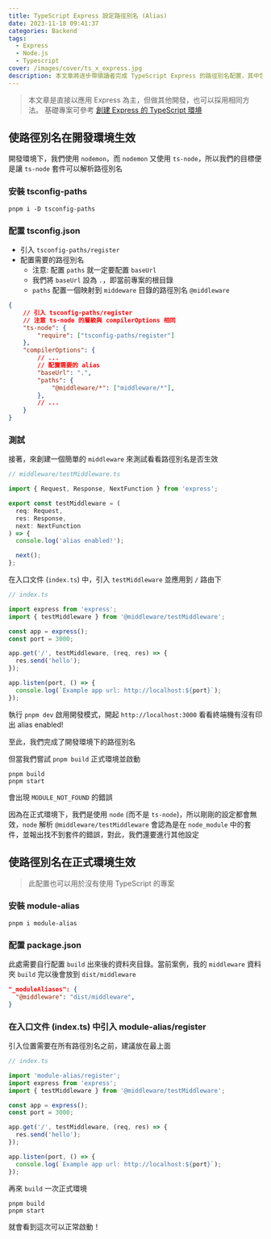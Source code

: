 ```yaml
---
title: TypeScript Express 設定路徑別名 (Alias)
date: 2023-11-18 09:41:37
categories: Backend
tags:
  - Express
  - Node.js
  - Typescript
cover: /images/cover/ts_x_express.jpg
description: 本文章將逐步帶領讀者完成 TypeScript Express 的路徑別名配置，其中包含了開發環境下的配置，與正式環境下的配置。此處提到的路徑別名為 import 時的路徑別名。
---
```


> 本文章是直接以應用 Express 為主，但做其他開發，也可以採用相同方法。
> 基礎專案可參考 [創建 Express 的 TypeScript 環境](/tech-blog/Backend/develop-express-with-typescript/)

## 使路徑別名在開發環境生效

開發環境下，我們使用 `nodemon`，而 `nodemon` 又使用 `ts-node`，所以我們的目標便是讓 `ts-node` 套件可以解析路徑別名

### 安裝 tsconfig-paths

```
pnpm i -D tsconfig-paths
```

### 配置 tsconfig.json

- 引入 `tsconfig-paths/register`
- 配置需要的路徑別名
    - 注意: 配置 `paths` 就一定要配置 `baseUrl`
    - 我們將 `baseUrl` 設為 `.`，即當前專案的根目錄
    - `paths` 配置一個映射到 `middeware` 目錄的路徑別名 `@middleware`

```json
{
    // 引入 tsconfig-paths/register
    // 注意 ts-node 的層級與 compilerOptions 相同
    "ts-node": {
        "require": ["tsconfig-paths/register"]
    },
    "compilerOptions": {
        // ...
        // 配置需要的 alias
        "baseUrl": ".",
        "paths": {
            "@middleware/*": ["middleware/*"],
        },
        // ...
    }
}
```

### 測試

接著，來創建一個簡單的 `middleware` 來測試看看路徑別名是否生效

```typescript
// middleware/testMiddleware.ts

import { Request, Response, NextFunction } from 'express';

export const testMiddleware = (
  req: Request,
  res: Response,
  next: NextFunction
) => {
  console.log('alias enabled!');

  next();
};
```

在入口文件 (`index.ts`) 中，引入 `testMiddleware` 並應用到 `/` 路由下

```typescript
// index.ts

import express from 'express';
import { testMiddleware } from '@middleware/testMiddleware';

const app = express();
const port = 3000;

app.get('/', testMiddleware, (req, res) => {
  res.send('hello');
});

app.listen(port, () => {
  console.log(`Example app url: http://localhost:${port}`);
});
```

執行 `pnpm dev` 啟用開發模式，開起 `http://localhost:3000` 看看終端機有沒有印出 alias enabled!

至此，我們完成了開發環境下的路徑別名

但當我們嘗試 `pnpm build` 正式環境並啟動

```
pnpm build
pnpm start
```

會出現 `MODULE_NOT_FOUND` 的錯誤

因為在正式環境下，我們是使用 `node` (而不是 `ts-node`)，所以剛剛的設定都會無效，`node` 解析 `@middleware/testMiddleware` 會認為是在 `node_module` 中的套件，並報出找不到套件的錯誤，對此，我們還要進行其他設定

## 使路徑別名在正式環境生效

> 此配置也可以用於沒有使用 TypeScript 的專案

### 安裝 module-alias

```
pnpm i module-alias
```

### 配置 package.json

此處需要自行配置 `build` 出來後的資料夾目錄。當前案例，我的 `middleware` 資料夾 `build` 完以後會放到 `dist/middleware`

```json
"_moduleAliases": {
  "@middleware": "dist/middleware",
}
```

### 在入口文件 (index.ts) 中引入 module-alias/register

引入位置需要在所有路徑別名之前，建議放在最上面

```typescript
// index.ts

import 'module-alias/register';
import express from 'express';
import { testMiddleware } from '@middleware/testMiddleware';

const app = express();
const port = 3000;

app.get('/', testMiddleware, (req, res) => {
  res.send('hello');
});

app.listen(port, () => {
  console.log(`Example app url: http://localhost:${port}`);
});
```

再來 `build` 一次正式環境

```
pnpm build
pnpm start
```

就會看到這次可以正常啟動！